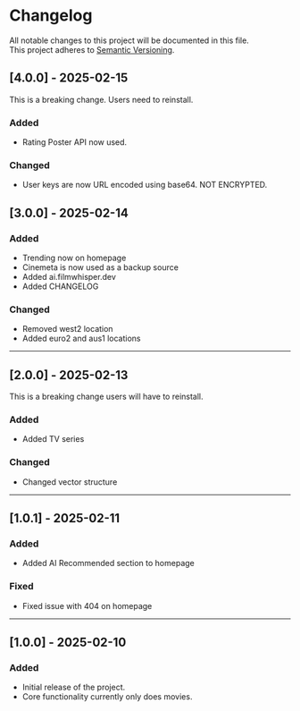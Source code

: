 # Changelog

All notable changes to this project will be documented in this file.  
This project adheres to [Semantic Versioning](https://semver.org/).

## [4.0.0] - 2025-02-15

This is a breaking change. Users need to reinstall.

### Added
- Rating Poster API now used.

### Changed
- User keys are now URL encoded using base64. NOT ENCRYPTED.

## [3.0.0] - 2025-02-14

### Added
- Trending now on homepage
- Cinemeta is now used as a backup source
- Added ai.filmwhisper.dev
- Added CHANGELOG

### Changed
- Removed west2 location
- Added euro2 and aus1 locations

---

## [2.0.0] - 2025-02-13

This is a breaking change users will have to reinstall.

### Added
- Added TV series

### Changed
- Changed vector structure

---

## [1.0.1] - 2025-02-11

### Added
- Added AI Recommended section to homepage

### Fixed
- Fixed issue with 404 on homepage

---

## [1.0.0] - 2025-02-10

### Added
- Initial release of the project.
- Core functionality currently only does movies.